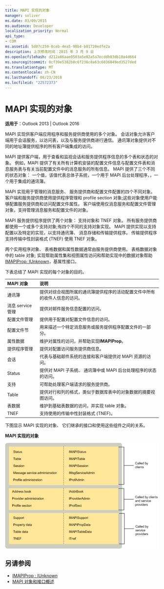 ```yaml
---
title: MAPI 实现的对象
manager: soliver
ms.date: 03/09/2015
ms.audience: Developer
localization_priority: Normal
api_type:
- COM
ms.assetid: 5d07c259-0ceb-4ea5-98b4-b01720edfe2a
description: 上次修改时间：2015 年 3 月 9 日
ms.openlocfilehash: d212a86aae0503a5e02a5a7ecddb83db10a4d664
ms.sourcegitcommit: 0cf39e5382b8c6f236c8a63c6036849ed3527ded
ms.translationtype: MT
ms.contentlocale: zh-CN
ms.lasthandoff: 08/23/2018
ms.locfileid: "22572373"
---
```

# <a name="mapi-implemented-objects"></a>MAPI 实现的对象
  
**适用于**：Outlook 2013 | Outlook 2016 
  
MAPI 实现供客户端应用程序和服务提供商使用的多个对象。 会话对象允许客户端用于会话服务，以访问表，以及与服务提供商进行通信。 通讯簿对象提供对不同的地址簿提供程序的所有客户端集成的访问。 
  
MAPI 提供客户端，用于查看和监视会话和服务提供程序信息的多个表和状态的对象。 例如，MAPI 提供了有关所有计算机安装的配置文件信息与配置文件表和消息服务表与有关当前配置文件中的消息服务的所有信息。 MAPI 提供了三个不同的状态对象： 一个值，该值代表总体子系统，一个用于 MAPI 后台处理程序，，一个用于集成的通讯簿。 
  
MAPI 实现用于管理的消息服务、 服务提供商和配置文件配置的四个不同对象。 客户端和服务提供商使用提供程序管理和 profile section 对象;这些对象使用户能够配置服务提供商和访问配置文件属性。 客户端使用仅消息服务和配置文件管理对象，支持管理消息服务和配置文件的对象。 
  
MAPI 服务提供程序提供了两个对象： 支持对象和 TNEF 对象。 所有服务提供商都使用一个或多个支持对象;有四个不同的支持对象实现。 MAPI 提供实现以支持配置以及特定的实现，以支持通讯簿、 消息存储和传输提供程序。 传输提供程序支持传输中性封装格式 (TNEF) 使用 TNEF 对象。
  
两个实用程序对象、 表格数据和属性数据通常由服务提供商使用。 表格数据对象中的 table 对象; 实现帮助属性集和视图属性访问和帮助实现中的数据对象帮助[IMAPIProp: IUnknown](imapipropiunknown.md)，基属性接口。 
  
下表总结了 MAPI 实现的每个对象的目的。
  
|**MAPI 对象**|**说明**|
|:-----|:-----|
|通讯簿  <br/> |提供对综合视图所属的通讯簿提供程序的活动配置文件中所有的收件人信息的访问。  <br/> |
|消息 service 管理  <br/> |提供对邮件服务信息配置的访问。  <br/> |
|配置文件管理  <br/> |提供用于配置对配置文件信息的访问。  <br/> |
|配置文件节  <br/> |用来描述一个特定消息服务或服务提供程序配置文件的一部分。  <br/> |
|属性数据  <br/> |维护对属性的访问，并帮助实现**IMAPIProp**。  <br/> |
|提供程序管理  <br/> |提供对配置访问服务提供商信息。  <br/> |
|会话  <br/> |代表与基础邮件系统的连接和客户端提供对 MAPI 资源的访问。  <br/> |
|Status  <br/> |提供对 MAPI 子系统、 通讯簿中或 MAPI 后台处理程序的状态的访问。  <br/> |
|支持  <br/> |可帮助处理客户端请求的服务提供商。  <br/> |
|Table  <br/> |提供对行和列的格式，类似于数据库表中的对象数据的摘要视图访问。  <br/> |
|表数据  <br/> |维护到基础表数据的访问，并实现 table 对象。  <br/> |
|TNEF  <br/> |支持使用的传输中性封装格式 (TNEF)。  <br/> |
   
下图显示 MAPI 实现的对象、 它们继承的接口和使用这些组件之间的关系。 
  
**MAPI 实现的对象**
  
![MAPI 实现的对象](media/amapi_68.gif "MAPI 实现的对象")
  
## <a name="see-also"></a>另请参阅

- [IMAPIProp : IUnknown](imapipropiunknown.md)
- [MAPI 对象和接口概述](mapi-object-and-interface-overview.md)

